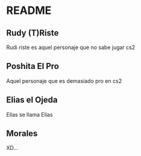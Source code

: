 # README
## Rudy (T)Riste
Rudi riste es aquel personaje que no sabe jugar cs2
## Poshita El Pro
Aquel personaje que es demasiado pro en cs2
## Elias el Ojeda
Elías se llama Elías
## Morales
XD...